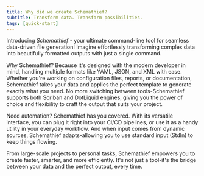 ```yaml
---
title: Why did we create Schemathief?
subtitle: Transform data. Transform possibilities.
tags: [quick-start]
---
```

Introducing *Schemathief* - your ultimate command-line tool for seamless data-driven file generation! Imagine effortlessly transforming complex data into beautifully formatted outputs with just a single command.

Why Schemathief? Because it's designed with the modern developer in mind, handling multiple formats like YAML, JSON, and XML with ease. Whether you're working on configuration files, reports, or documentation, Schemathief takes your data and applies the perfect template to generate exactly what you need. No more switching between tools-Schemathief supports both Scriban and DotLiquid engines, giving you the power of choice and flexibility to craft the output that suits your project.

Need automation? Schemathief has you covered. With its versatile interface, you can plug it right into your CI/CD pipelines, or use it as a handy utility in your everyday workflow. And when input comes from dynamic sources, Schemathief adapts-allowing you to use standard input (StdIn) to keep things flowing.

From large-scale projects to personal tasks, Schemathief empowers you to create faster, smarter, and more efficiently. It's not just a tool-it's the bridge between your data and the perfect output, every time.
